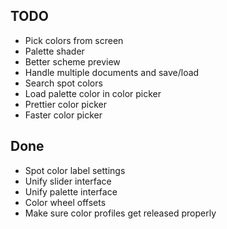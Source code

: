 ## TODO ##
* Pick colors from screen
* Palette shader
* Better scheme preview
* Handle multiple documents and save/load
* Search spot colors
* Load palette color in color picker
* Prettier color picker
* Faster color picker

## Done ##
* Spot color label settings
* Unify slider interface
* Unify palette interface
* Color wheel offsets
* Make sure color profiles get released properly